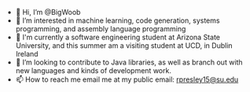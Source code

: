 - 👋 Hi, I’m @BigWoob
- 👀 I’m interested in machine learning, code generation, systems programming, and assembly language programming
- 🌱 I'm currently a software engineering student at Arizona State University, and this summer am a visiting student at UCD, in Dublin Ireland
- 💞️ I’m looking to contribute to Java libraries, as well as branch out with new languages and kinds of development work. 
- 📫 How to reach me email me at my public email: rpresley15@su.edu

<!---
BigWoob/BigWoob is a ✨ special ✨ repository because its `README.md` (this file) appears on your GitHub profile.
You can click the Preview link to take a look at your changes.
--->
